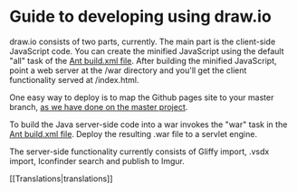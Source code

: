 # Guide to developing using draw.io

draw.io consists of two parts, currently. The main part is the client-side JavaScript code. You can create the minified JavaScript using the default "all" task of the [Ant build.xml file](https://github.com/jgraph/draw.io/blob/master/etc/build/build.xml). After building the minified JavaScript, point a web server at the /war directory and you'll get the client functionality served at /index.html.

One easy way to deploy is to map the Github pages site to your master branch, [as we have done on the master project](https://jgraph.github.io/draw.io/war/index.html).

To build the Java server-side code into a war invokes the "war" task in the [Ant build.xml file](https://github.com/jgraph/draw.io/blob/master/etc/build/build.xml). Deploy the resulting .war file to a servlet engine.

The server-side functionality currently consists of Gliffy import, .vsdx import, Iconfinder search and publish to Imgur.

[[Translations|translations]]